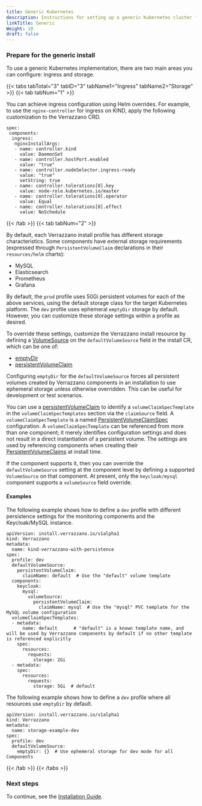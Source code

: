 ```yaml
---
title: Generic Kubernetes
description: Instructions for setting up a generic Kubernetes cluster for Verrazzano
linkTitle: Generic
Weight: 10
draft: false
---
```


### Prepare for the generic install

To use a generic Kubernetes implementation, there are two main areas you can configure: ingress and storage.

{{< tabs tabTotal="3" tabID="3" tabName1="Ingress" tabName2="Storage" >}}
{{< tab tabNum="1" >}}
<br>

You can achieve ingress configuration using Helm overrides.  For example, to use the `nginx-controller` for ingress on KIND, apply the following customization to the Verrazzano CRD.

```shell
spec:
 components:
  ingress:
   nginxInstallArgs:
   - name: controller.kind
     value: DaemonSet
   - name: controller.hostPort.enabled
     value: "true"
   - name: controller.nodeSelector.ingress-ready
     value: "true"
     setString: true
   - name: controller.tolerations[0].key
     value: node-role.kubernetes.io/master
   - name: controller.tolerations[0].operator
     value: Equal
   - name: controller.tolerations[0].effect
     value: NoSchedule
```

{{< /tab >}}
{{< tab tabNum="2" >}}
<br>

By default, each Verrazzano install profile has different storage characteristics.  Some components have external storage requirements (expressed through `PersistentVolumeClaim` declarations in their `resources/helm` charts):

  - MySQL
  - Elasticsearch
  - Prometheus
  - Grafana

By default, the `prod` profile uses 50Gi persistent volumes for each of the above services, using the default storage class for the target Kubernetes platform.  The `dev` profile uses ephemeral `emptyDir` storage by default.  However, you can customize these storage settings within a profile as desired.

To override these settings, customize the Verrazzano install resource by defining a [VolumeSource](https://kubernetes.io/docs/reference/kubernetes-api/config-and-storage-resources/volume/) on the `defaultVolumeSource` field in the install CR, which can be one of:

  - [emptyDir](https://kubernetes.io/docs/concepts/storage/volumes/#emptydir)
  - [persistentVolumeClaim](https://v1-18.docs.kubernetes.io/docs/reference/generated/kubernetes-api/v1.18/#persistentvolumeclaimvolumesource-v1-core)

Configuring `emptyDir` for the `defaultVolumeSource` forces all persistent volumes created by Verrazzano components in an installation to use ephemeral storage unless otherwise overridden.  This can be useful for development or test scenarios.

You can use a [persistentVolumeClaim](https://v1-18.docs.kubernetes.io/docs/reference/generated/kubernetes-api/v1.18/#persistentvolumeclaimvolumesource-v1-core) to identify a `volumeClaimSpecTemplate` in the `volumeClaimSpecTemplates` section via the `claimSource` field.  A `volumeClaimSpecTemplate` is a named [PersistentVolumeClaimSpec](https://v1-18.docs.kubernetes.io/docs/reference/generated/kubernetes-api/v1.18/#persistentvolumeclaimspec-v1-core) configuration.  A `volumeClaimSpecTemplate` can be referenced from more than one component; it merely identifies configuration settings and does not result in a direct instantiation of a persistent volume.  The settings are used by referencing components when creating their [PersistentVolumeClaims](https://v1-18.docs.kubernetes.io/docs/reference/generated/kubernetes-api/v1.18/#persistentvolumeclaim-v1-core) at install time.

If the component supports it, then you can override the `defaultVolumeSource` setting at the component level by defining a supported `VolumeSource` on that component.  At present, only the `keycloak/mysql` component supports a `volumeSource` field override.

#### Examples

The following example shows how to define a `dev` profile with different persistence settings for the monitoring components and the Keycloak/MySQL instance.

```shell
apiVersion: install.verrazzano.io/v1alpha1
kind: Verrazzano
metadata:
  name: kind-verrazzano-with-persistence
spec:
  profile: dev
  defaultVolumeSource:
    persistentVolumeClaim:
      claimName: default  # Use the "default" volume template
  components:
    keycloak:
      mysql:
        volumeSource:
          persistentVolumeClaim:
            claimName: mysql  # Use the "mysql" PVC template for the MySQL volume configuration
  volumeClaimSpecTemplates:
  - metadata:
      name: default      # "default" is a known template name, and will be used by Verrazzano components by default if no other template is referenced explicitly
    spec:
      resources:
        requests:
          storage: 2Gi
  - metadata:
    spec:
      resources:
        requests:
          storage: 5Gi  # default

```

The following example shows how to define a `dev` profile where all resources use `emptyDir` by default.


```shell
apiVersion: install.verrazzano.io/v1alpha1
kind: Verrazzano
metadata:
  name: storage-example-dev
spec:
  profile: dev
  defaultVolumeSource:
    emptyDir: {}  # Use ephemeral storage for dev mode for all Components
```

{{< /tab >}}
{{< /tabs >}}

### Next steps

To continue, see the [Installation Guide](../../../install/installation/#prepare-for-the-install).
